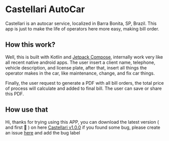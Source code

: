 # Castellari AutoCar

Castellari is an autocar service, localized in Barra Bonita, SP, Brazil. This app is just to make the life of operators here more easy, making bill order.

## How this work?

Well, this is built with Kotlin and [Jetpack Compose](https://developer.android.com/jetpack/compose), internally work very like all recent native android apps. The user insert a client name, telephone, vehicle description, and license plate, after that, insert all things the operator makes in the car, like maintenance, change, and fix car things.

Finally, the user request to generate a PDF with all bill orders, the total price of process will calculate and added to final bill. The user can save or share this PDF.

## How use that

Hi, thanks for trying using this APP, you can download the latest version ( and first 🚀 ) on here [Castellari v1.0.0](https://github.com/UR4N0-235/Castellari/releases/tag/v1.0.0) if you found some bug, please create an issue [here](https://github.com/UR4N0-235/Castellari/issues/new) and add the bug label
